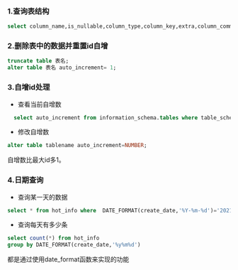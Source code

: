 ### 1.查询表结构

```sql
select column_name,is_nullable,column_type,column_key,extra,column_comment from information_schema.columns where TABLE_NAME='表名'
```

### 2.删除表中的数据并重置id自增

```SQL
truncate table 表名;
alter table 表名 auto_increment= 1;
```

### 3.自增id处理

- 查看当前自增数

```sql
  select auto_increment from information_schema.tables where table_schema='db name' and table_name='table name';
```

  

- 修改自增数

```sql
alter table tablename auto_increment=NUMBER;
```

自增数比最大id多1。

### 4.日期查询

- 查询某一天的数据

```sql
select * from hot_info where  DATE_FORMAT(create_date,'%Y-%m-%d')='2021-11-20'
```

- 查询每天有多少条

```sql
select count(*) from hot_info                  
group by DATE_FORMAT(create_date,'%y%m%d')
```

都是通过使用date_format函数来实现的功能
